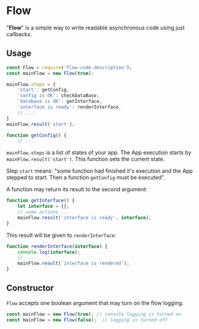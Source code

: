 Flow
====

"**Flow**" is a simple way to write readable asynchronous code using just callbacks.

## Usage
```js
const Flow = require('flow-code-description');
const mainFlow = new Flow(true);

mainFlow.steps = {
    'start': getConfig,
    'config is OK': checkDataBase,
    'database is OK': getInterface,
    'interface is ready': renderInterface,
    // ...
}
mainFlow.result('start');

function getConfig() {
    // ...
```

`mainFlow.steps` is a list of states of your app.
The App execution starts by `mainFlow.result('start')`. This function sets the current state.

Step `start` means: "some function had finished it's execution and the App stepped to start. Then a function `getConfig` must be executed".

A function may return its result to the second argument:
```js
function getInterface() {
    let interface = {};
    // some actions ...
    mainFlow.result('interface is ready', interface);
}
```

This result will be given to `renderInterface`:
```js
function renderInterface(interface) {
    console.log(interface);
    // ...
    mainFlow.result('interface is rendered');
}
```


## Constructor
`Flow` accepts one boolean argument that may turn on the flow logging.
```js
const mainFlow = new Flow(true); // console logging is turned on
const mainFlow = new Flow(false);  // logging is turned off
```
